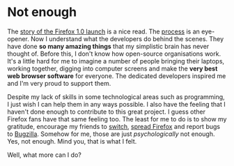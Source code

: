 Not enough
===

The [story of the Firefox 1.0 launch](http://weblogs.mozillazine.org/mitchell/archives/2005/01/firefox_10_laun_1.html "Firefox 1.0 Launch Day") is a nice read. The [process](http://weblogs.mozillazine.org/asa/archives/007309.html "making releases happen - answers") is an eye-opener. Now I understand what the developers do behind the scenes. They have done **so many amazing things** that my simplistic brain has never thought of. Before this, I don't know how open-source organisations work. It's a little hard for me to imagine a number of people bringing their laptops, working together, digging into computer screens and make the **very best web browser software** for everyone. The dedicated developers inspired me and I'm very proud to support them.

Despite my lack of skills in some technological areas such as programming, I just wish I can help them in any ways possible. I also have the feeling that I haven't done enough to contribute to this great project. I guess other Firefox fans have that same feeling too. The least for me to do is to show my gratitude, encourage my friends to [switch](http://switch2firefox.com/ "Switch2Firefox"), [spread Firefox](http://spreadfirefox.com/) and report bugs to [Bugzilla](http://bugzilla.mozilla.org/). Somehow for me, those are just *psychologically* not enough. Yes, not enough. Mind you, that is what I felt.

Well, what more can I do?
